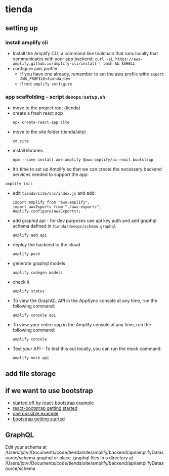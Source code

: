 # tienda

## setting up

### install amplify cli

- Install the Amplify CLI, a command line toolchain that runs locally that communicates with your app backend: `curl -sL https://aws-amplify.github.io/amplify-cli/install | bash && $SHELL`
- configure aws profile
  - if you have one already, remember to set the aws profile with: 
  `export AWS_PROFILE=tienda_dev`
  - if not: 
  `amplify configure`

### app scaffolding - script `devops/setup.sh`

- move to the project root (tienda)
- create a fresh react app
  ```
  npx create-react-app site
  ```
- move to the site folder (tienda/site)
  ```
  cd site
  ```
- install libraries
  ```
  npm --save install aws-amplify @aws-amplify/ui-react bootstrap
  ```
-  it’s time to set up Amplify so that we can create the necessary backend services needed to support the app:
  ```
  amplify init
  ```
- edit `tienda/site/src/index.js` and add:
  ```
  import Amplify from "aws-amplify";
  import awsExports from "./aws-exports";
  Amplify.configure(awsExports);
  ```
- add graphql api - for dev purposes use api key auth and add graphql schema defined in `tienda/devops/schema.graphql`
  ```
  amplify add api
  ```
- deploy the backend to the cloud
  ```
  amplify push
  ```
- generate graphql models
  ```
  amplify codegen models
  ```
- check it
  ```
  amplify status
  ```
- To view the GraphQL API in the AppSync console at any time, run the following command:
  ```
  amplify console api
  ```
- To view your entire app in the Amplify console at any time, run the following command:
  ```
  amplify console
  ```
- Test your API - To test this out locally, you can run the mock command.
  ```
  amplify mock api
  ```

## add file storage

## if we want to use bootstrap
- [started off by react-bootstrap example](https://codesandbox.io/s/github/react-bootstrap/code-sandbox-examples/tree/master/basic-react-router)
- [react-bootstrap getting started](https://react-bootstrap.github.io/getting-started/introduction/)
- [one possible example](https://getbootstrap.com/docs/4.5/examples/pricing/#)
- [bootstrap getting started](https://getbootstrap.com/docs/4.5/getting-started/introduction/)



## GraphQL

Edit your schema at /Users/jotvi/Documents/code/tienda/site/amplify/backend/api/amplifyDatasource/schema.graphql or place .graphql files in a directory at /Users/jotvi/Documents/code/tienda/site/amplify/backend/api/amplifyDatasource/schema



